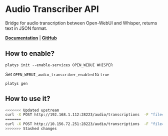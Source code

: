 # Audio Transcriber API

Bridge for audio transcription between Open-WebUI and Whisper, returns text in JSON format. 

**[Documentation](https://github.com/didevlab/audio-transcriber-whisper-api)** | **[GitHub](https://github.com/didevlab/audio-transcriber-whisper-api)**

## How to enable?

```
platys init --enable-services OPEN_WEBUI WHISPER
```

Set `OPEN_WEBUI_audio_transcriber_enabled` to `true`

```
platys gen
```

## How to use it?

```bash
<<<<<<< Updated upstream
curl -X POST http://192.168.1.112:28223/audio/transcriptions  -F "file=@path/to/your_audio_file.wav"      -F "model=base"
=======
curl -X POST http://10.156.72.251:28223/audio/transcriptions  -F "file=@path/to/your_audio_file.wav"      -F "model=base"
>>>>>>> Stashed changes
```


